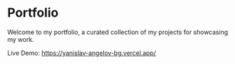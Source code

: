 # Portfolio

Welcome to my portfolio, a curated collection of my projects for showcasing my work.

Live Demo: https://yanislav-angelov-bg.vercel.app/
